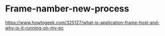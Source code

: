 # Frame-namber-new-process
https://www.howtogeek.com/325127/what-is-application-frame-host-and-why-is-it-running-on-my-pc
